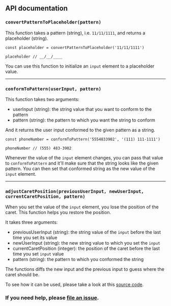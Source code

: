 ## API documentation

### `convertPatternToPlaceholder(pattern)`

This function takes a pattern (string), i.e. `11/11/1111`, and returns a placeholder (string).

```
const placeholder = convertPatternToPlaceholder('11/11/1111')

placeholder // __/__/____
```

You can use this function to initialize an `input` element to a placeholder value.

---

### `conformToPattern(userInput, pattern)`

This function takes two arguments:

* userInput (string): the string value that you want to conform to the pattern
* pattern (string): the pattern to which you want the string to conform

And it returns the user input conformed to the given pattern as a string.

```
const phoneNumber = conformToPattern('5554833902', '(111) 111-1111')

phoneNumber // (555) 483-3902
```

Whenever the value of the `input` element changes, you can pass that value to `conformToPattern`
and it'll make sure that the string looks like the given pattern. You can then set that conformed
string as the new value of the `input` element.

---

### `adjustCaretPosition(previousUserInput, newUserInput, currentCaretPosition, pattern)`

When you set the value of the `input` element, you lose the position of the caret. This function
helps you restore the position.

It takes three arguments:

* previousUserInput (string): the string value of the `input` before the last time you set its value
* newUserInput (string): the new string value to which you set the `input`
* currentCaretPosition (integer): the position of the caret before the last time you set `input` value
* pattern (string): the pattern to which you conformed the string

The functions diffs the new input and the previous input to guess where the caret should be.

To see how it can be used, please take a look at this
[source code](https://github.com/msafi/string-pattern/blob/49a06df575697fbd82a4497fbd21d3f93bf26fdd/demo/src/components/input.jsx).

### If you need help, please [file an issue](https://github.com/msafi/string-pattern/issues).
